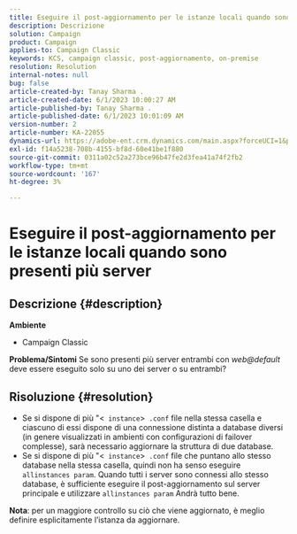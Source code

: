 ```yaml
---
title: Eseguire il post-aggiornamento per le istanze locali quando sono presenti più server
description: Descrizione
solution: Campaign
product: Campaign
applies-to: Campaign Classic
keywords: KCS, campaign classic, post-aggiornamento, on-premise
resolution: Resolution
internal-notes: null
bug: false
article-created-by: Tanay Sharma .
article-created-date: 6/1/2023 10:00:27 AM
article-published-by: Tanay Sharma .
article-published-date: 6/1/2023 10:01:09 AM
version-number: 2
article-number: KA-22055
dynamics-url: https://adobe-ent.crm.dynamics.com/main.aspx?forceUCI=1&pagetype=entityrecord&etn=knowledgearticle&id=09c1841e-6300-ee11-8f6e-6045bd0067ea
exl-id: f14a5238-708b-4155-bf8d-60e41be1f880
source-git-commit: 0311a02c52a273bce96b47fe2d3fea41a74f2fb2
workflow-type: tm+mt
source-wordcount: '167'
ht-degree: 3%

---
```


# Eseguire il post-aggiornamento per le istanze locali quando sono presenti più server

## Descrizione {#description}

<b>Ambiente</b>
- Campaign Classic



<b>Problema/Sintomi</b>
Se sono presenti più server entrambi con *web@default* deve essere eseguito solo su uno dei server o su entrambi?


## Risoluzione {#resolution}


- Se si dispone di più &quot;&lt;` instance`>` .conf` file nella stessa casella e ciascuno di essi dispone di una connessione distinta a database diversi (in genere visualizzati in ambienti con configurazioni di failover complesse), sarà necessario aggiornare la struttura di due database.
- Se si dispone di più &quot;&lt;` instance`>` .conf` file che puntano allo stesso database nella stessa casella, quindi non ha senso eseguire `allinstances param`. Quando tutti i server sono connessi allo stesso database, è sufficiente eseguire il post-aggiornamento sul server principale e utilizzare `allinstances param` Andrà tutto bene.




<b>Nota</b>: per un maggiore controllo su ciò che viene aggiornato, è meglio definire esplicitamente l’istanza da aggiornare.
